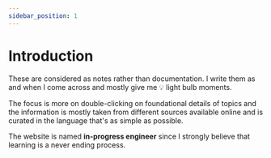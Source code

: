 ```yaml
---
sidebar_position: 1
---
```


# Introduction

These are considered as notes rather than documentation.
I write them as and when I come across and mostly give me 💡 light bulb moments.

The focus is more on double-clicking on foundational details of topics and
the information is mostly taken from different sources available online and is
curated in the language that's as simple as possible.

The website is named **in-progress engineer** since I strongly believe that learning is a never ending process.
